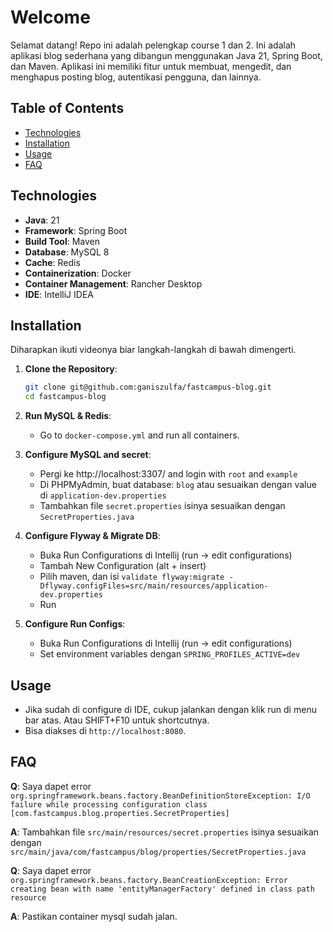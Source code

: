 # Welcome

Selamat datang! Repo ini adalah pelengkap course 1 dan 2. Ini adalah aplikasi blog sederhana yang dibangun menggunakan Java 21, Spring Boot, dan Maven.
Aplikasi ini memiliki fitur untuk membuat, mengedit, dan menghapus posting blog, autentikasi pengguna, dan lainnya.


## Table of Contents

- [Technologies](#technologies)
- [Installation](#installation)
- [Usage](#usage)
- [FAQ](#faq)

## Technologies

- **Java**: 21
- **Framework**: Spring Boot
- **Build Tool**: Maven
- **Database**: MySQL 8
- **Cache**: Redis
- **Containerization**: Docker
- **Container Management**: Rancher Desktop
- **IDE**: IntelliJ IDEA

## Installation

Diharapkan ikuti videonya biar langkah-langkah di bawah dimengerti.

1. **Clone the Repository**:

   ```bash
   git clone git@github.com:ganiszulfa/fastcampus-blog.git
   cd fastcampus-blog
   ```

2. **Run MySQL & Redis**:

   - Go to `docker-compose.yml` and run all containers.

3. **Configure MySQL and secret**:

   - Pergi ke http://localhost:3307/ and login with `root` and `example`
   - Di PHPMyAdmin, buat database: `blog` atau sesuaikan dengan value di `application-dev.properties`
   - Tambahkan file `secret.properties` isinya sesuaikan dengan `SecretProperties.java`

4. **Configure Flyway & Migrate DB**:
   - Buka Run Configurations di Intellij (run -> edit configurations)
   - Tambah New Configuration (alt + insert)
   - Pilih maven, dan isi `validate flyway:migrate -Dflyway.configFiles=src/main/resources/application-dev.properties`
   - Run
     
5. **Configure Run Configs**:
   - Buka Run Configurations di Intellij (run -> edit configurations)
   - Set environment variables dengan `SPRING_PROFILES_ACTIVE=dev`

## Usage

- Jika sudah di configure di IDE, cukup jalankan dengan klik run di menu bar atas. Atau SHIFT+F10 untuk shortcutnya.
- Bisa diakses di `http://localhost:8080`.

## FAQ

**Q**: Saya dapet error `org.springframework.beans.factory.BeanDefinitionStoreException: I/O failure while processing configuration class [com.fastcampus.blog.properties.SecretProperties]`

**A**: Tambahkan file `src/main/resources/secret.properties` isinya sesuaikan dengan `src/main/java/com/fastcampus/blog/properties/SecretProperties.java`

**Q**: Saya dapet error `org.springframework.beans.factory.BeanCreationException: Error creating bean with name 'entityManagerFactory' defined in class path resource`

**A**: Pastikan container mysql sudah jalan.
